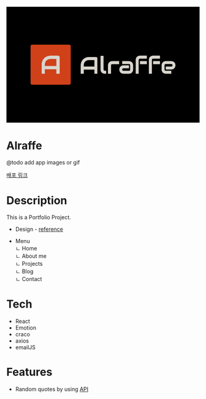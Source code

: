 ![logo Image](/public/faviconio-logo/logo.png "Optional title")

# Alraffe
@todo add app images or gif

[배포 링크](https://main.d3ozkh575yk4xd.amplifyapp.com)

# Description

This is a Portfolio Project.

- Design - [reference](https://dribbble.com/shots/17715862-Architect-Interior-design-Website-Video-08)

- Menu  
   ㄴ Home  
   ㄴ About me  
   ㄴ Projects  
   ㄴ Blog  
   ㄴ Contact

# Tech

- React
- Emotion
- craco
- axios
- emailJS

# Features

- Random quotes by using [API](https://favqs.com/api)
